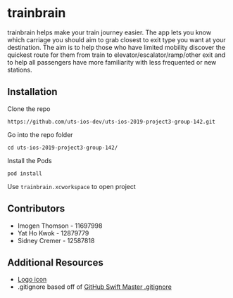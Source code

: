 # trainbrain

trainbrain helps make your train journey easier. The app lets you know which carriage you should aim to grab closest to exit type you want at your destination. The aim is to help those who have limited mobility discover the quickest route for them from train to elevator/escalator/ramp/other exit and to help all passengers have more familiarity with less frequented or new stations.

## Installation

Clone the repo

`https://github.com/uts-ios-dev/uts-ios-2019-project3-group-142.git`

Go into the repo folder

`cd uts-ios-2019-project3-group-142/`

Install the Pods

`pod install`

Use `trainbrain.xcworkspace` to open project

## Contributors

- Imogen Thomson - 11697998
- Yat Ho Kwok - 12879779
- Sidney Cremer - 12587818

## Additional Resources
- [Logo icon](https://icons8.com/icon/14748/brain)
- .gitignore based off of [GitHub Swift Master .gitignore](https://github.com/github/gitignore/blob/master/Swift.gitignore)
